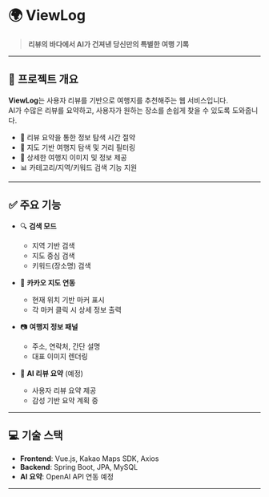 # 🌍 ViewLog

> **리뷰의 바다에서 AI가 건져낸 당신만의 특별한 여행 기록**

---

## 📌 프로젝트 개요

**ViewLog**는 사용자 리뷰를 기반으로 여행지를 추천해주는 웹 서비스입니다.  
AI가 수많은 리뷰를 요약하고, 사용자가 원하는 장소를 손쉽게 찾을 수 있도록 도와줍니다.

- 🧠 리뷰 요약을 통한 정보 탐색 시간 절약
- 📍 지도 기반 여행지 탐색 및 거리 필터링
- 📸 상세한 여행지 이미지 및 정보 제공
- 📊 카테고리/지역/키워드 검색 기능 지원

---

## ✅ 주요 기능

- 🔍 **검색 모드**
    - 지역 기반 검색
    - 지도 중심 검색
    - 키워드(장소명) 검색

- 📍 **카카오 지도 연동**
    - 현재 위치 기반 마커 표시
    - 각 마커 클릭 시 상세 정보 출력

- 📷 **여행지 정보 패널**
    - 주소, 연락처, 간단 설명
    - 대표 이미지 렌더링

- 🤖 **AI 리뷰 요약** (예정)
    - 사용자 리뷰 요약 제공
    - 감성 기반 요약 계획 중

---

## 💻 기술 스택

- **Frontend**: Vue.js, Kakao Maps SDK, Axios
- **Backend**: Spring Boot, JPA, MySQL
- **AI 요약**: OpenAI API 연동 예정

---
